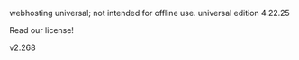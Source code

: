 webhosting universal; not intended for offline use.
universal edition
4.22.25

Read our license!

v2.268